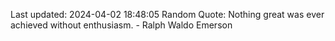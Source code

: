 Last updated: 2024-04-02 18:48:05
Random Quote: Nothing great was ever achieved without enthusiasm. - Ralph Waldo Emerson